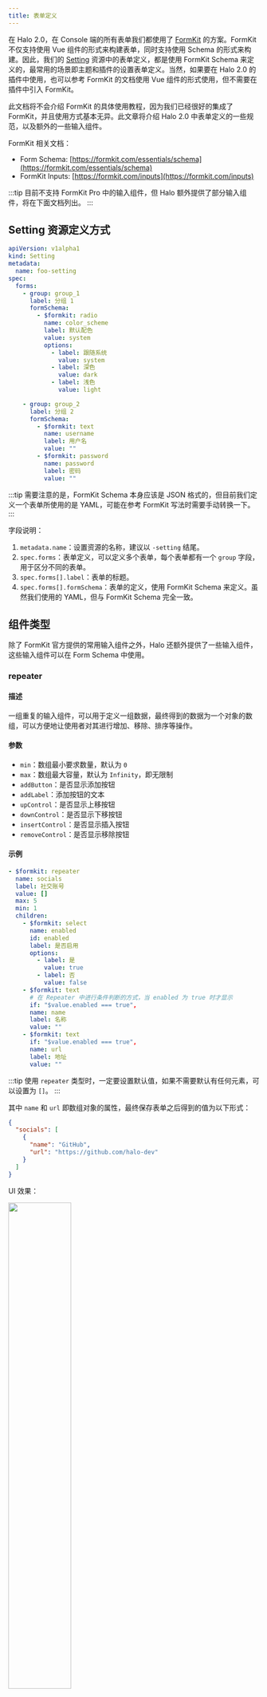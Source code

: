 ```yaml
---
title: 表单定义
---
```


在 Halo 2.0，在 Console 端的所有表单我们都使用了 [FormKit](https://github.com/formkit/formkit) 的方案。FormKit 不仅支持使用 Vue 组件的形式来构建表单，同时支持使用 Schema 的形式来构建。因此，我们的 [Setting](https://github.com/halo-dev/halo/blob/87ccd61ae5cd35a38324c30502d4e9c0ced41c6a/src/main/java/run/halo/app/core/extension/Setting.java#L20) 资源中的表单定义，都是使用 FormKit Schema 来定义的，最常用的场景即主题和插件的设置表单定义。当然，如果要在 Halo 2.0 的插件中使用，也可以参考 FormKit 的文档使用 Vue 组件的形式使用，但不需要在插件中引入 FormKit。

此文档将不会介绍 FormKit 的具体使用教程，因为我们已经很好的集成了 FormKit，并且使用方式基本无异。此文章将介绍 Halo 2.0 中表单定义的一些规范，以及额外的一些输入组件。

FormKit 相关文档：

- Form Schema: [https://formkit.com/essentials/schema](https://formkit.com/essentials/schema)
- FormKit Inputs: [https://formkit.com/inputs](https://formkit.com/inputs)

:::tip
目前不支持 FormKit Pro 中的输入组件，但 Halo 额外提供了部分输入组件，将在下面文档列出。
:::

## Setting 资源定义方式

```yaml title="settings.yaml"
apiVersion: v1alpha1
kind: Setting
metadata:
  name: foo-setting
spec:
  forms:
    - group: group_1
      label: 分组 1
      formSchema:
        - $formkit: radio
          name: color_scheme
          label: 默认配色
          value: system
          options:
            - label: 跟随系统
              value: system
            - label: 深色
              value: dark
            - label: 浅色
              value: light

    - group: group_2
      label: 分组 2
      formSchema:
        - $formkit: text
          name: username
          label: 用户名
          value: ""
        - $formkit: password
          name: password
          label: 密码
          value: ""
```

:::tip
需要注意的是，FormKit Schema 本身应该是 JSON 格式的，但目前我们定义一个表单所使用的是 YAML，可能在参考 FormKit 写法时需要手动转换一下。
:::

字段说明：

1. `metadata.name`：设置资源的名称，建议以 `-setting` 结尾。
2. `spec.forms`：表单定义，可以定义多个表单，每个表单都有一个 `group` 字段，用于区分不同的表单。
3. `spec.forms[].label`：表单的标题。
4. `spec.forms[].formSchema`：表单的定义，使用 FormKit Schema 来定义。虽然我们使用的 YAML，但与 FormKit Schema 完全一致。

## 组件类型

除了 FormKit 官方提供的常用输入组件之外，Halo 还额外提供了一些输入组件，这些输入组件可以在 Form Schema 中使用。

### repeater

#### 描述

一组重复的输入组件，可以用于定义一组数据，最终得到的数据为一个对象的数组，可以方便地让使用者对其进行增加、移除、排序等操作。

#### 参数

- `min`：数组最小要求数量，默认为 `0`
- `max`：数组最大容量，默认为 `Infinity`，即无限制
- `addButton`：是否显示添加按钮
- `addLabel`：添加按钮的文本
- `upControl`：是否显示上移按钮
- `downControl`：是否显示下移按钮
- `insertControl`：是否显示插入按钮
- `removeControl`：是否显示移除按钮

#### 示例

```yaml
- $formkit: repeater
  name: socials
  label: 社交账号
  value: []
  max: 5
  min: 1
  children:
    - $formkit: select
      name: enabled
      id: enabled
      label: 是否启用
      options:
        - label: 是
          value: true
        - label: 否
          value: false
    - $formkit: text
      # 在 Repeater 中进行条件判断的方式，当 enabled 为 true 时才显示
      if: "$value.enabled === true",
      name: name
      label: 名称
      value: ""
    - $formkit: text
      if: "$value.enabled === true",
      name: url
      label: 地址
      value: ""
```

:::tip
使用 `repeater` 类型时，一定要设置默认值，如果不需要默认有任何元素，可以设置为 `[]`。
:::

其中 `name` 和 `url` 即数组对象的属性，最终保存表单之后得到的值为以下形式：

```json
{
  "socials": [
    {
      "name": "GitHub",
      "url": "https://github.com/halo-dev"
    }
  ]
}
```

UI 效果：

<img src="/img/formkit/formkit-repeater.png" width="50%" />

### attachment

#### 描述

附件类型的输入框，支持直接调用附件库弹框选择附件。

#### 参数

- `accepts`：文件类型，数据类型为 `string[]`。

#### 示例

```yaml
- $formkit: attachment
  name: logo
  label: Logo
  accepts:
    - "image/png"
    - "video/mp4"
    - "audio/*"
  value: ""
```

### code

#### 描述

代码编辑器的输入组件，集成了 [Codemirror](https://codemirror.net/)。

#### 参数

- `language`：代码语言，目前支持 `yaml` `html` `javascript` `css` `json`。
- `height`：代码编辑器的高度。

#### 示例

```yaml
- $formkit: code
  name: footer_code
  label: 页脚代码注入
  value: ""
  language: yaml
```

### menuCheckbox

#### 描述

菜单复选框，用于选择系统内的导航菜单。其中选择的值为菜单资源 `metadata.name` 的集合。

#### 示例

```yaml
- $formkit: menuCheckbox
  name: menus
  label: 菜单
  value: []
```

### menuRadio

#### 描述

菜单单选框，用于选择系统内的导航菜单。其中选择的值为菜单资源 `metadata.name`。

#### 示例

```yaml
- $formkit: menuRadio
  name: menu
  label: 菜单
  value: ""
```

### postSelect

#### 描述

文章选择器，用于选择系统内的文章。其中选择的值为文章资源 `metadata.name`。

#### 示例

```yaml
- $formkit: postSelect
  name: post
  label: 文章
  value: ""
```

### singlePageSelect

#### 描述

单页选择器，用于选择系统内的独立页面。其中选择的值为独立页面资源 `metadata.name`。

#### 示例

```yaml
- $formkit: singlePageSelect
  name: singlePage
  label: 单页
  value: ""
```

### categorySelect

#### 描述

文章分类选择器，用于选择系统内的文章分类。其中选择的值为文章分类资源 `metadata.name`。

#### 示例

```yaml
- $formkit: categorySelect
  name: category
  label: 分类
  value: ""
```

### categoryCheckbox

#### 描述

文章分类复选框，用于选择系统内的文章分类。其中选择的值为文章分类资源 `metadata.name` 的集合。

#### 示例

```yaml
- $formkit: categoryCheckbox
  name: categories
  label: 分类
  value: []
```

### tagSelect

#### 描述

文章标签选择器，用于选择系统内的文章标签。其中选择的值为文章标签资源 `metadata.name`。

#### 示例

```yaml
- $formkit: tagSelect
  name: tag
  label: 标签
  value: ""
```

### tagCheckbox

#### 描述

文章标签复选框，用于选择系统内的文章标签。其中选择的值为文章标签资源 `metadata.name` 的集合。

#### 示例

```yaml
- $formkit: tagCheckbox
  name: tags
  label: 标签
  value: []
```
